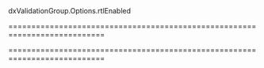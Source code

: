 <!--id-->dxValidationGroup.Options.rtlEnabled<!--/id-->
===========================================================================
<!--hidden--><!--/hidden-->
===========================================================================


